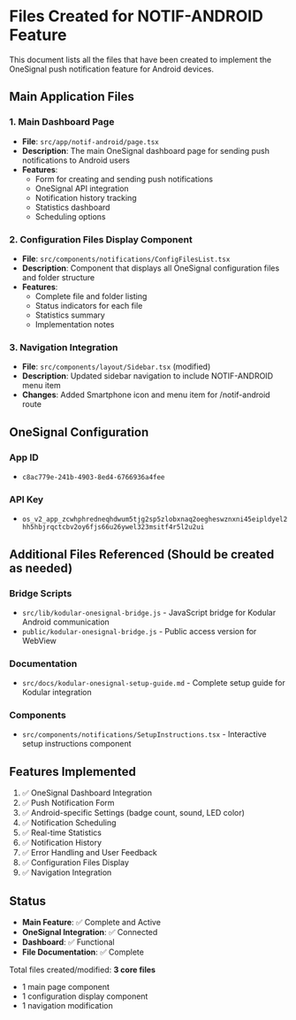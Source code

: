 # Files Created for NOTIF-ANDROID Feature

This document lists all the files that have been created to implement the OneSignal push notification feature for Android devices.

## Main Application Files

### 1. Main Dashboard Page
- **File**: `src/app/notif-android/page.tsx`
- **Description**: The main OneSignal dashboard page for sending push notifications to Android users
- **Features**:
  - Form for creating and sending push notifications
  - OneSignal API integration
  - Notification history tracking
  - Statistics dashboard
  - Scheduling options

### 2. Configuration Files Display Component
- **File**: `src/components/notifications/ConfigFilesList.tsx`
- **Description**: Component that displays all OneSignal configuration files and folder structure
- **Features**:
  - Complete file and folder listing
  - Status indicators for each file
  - Statistics summary
  - Implementation notes

### 3. Navigation Integration
- **File**: `src/components/layout/Sidebar.tsx` (modified)
- **Description**: Updated sidebar navigation to include NOTIF-ANDROID menu item
- **Changes**: Added Smartphone icon and menu item for /notif-android route

## OneSignal Configuration

### App ID
- `c8ac779e-241b-4903-8ed4-6766936a4fee`

### API Key
- `os_v2_app_zcwhphredneqhdwum5tjg2sp5zlobxnaq2oegheswznxni45eipldyel2hh5hbjrqctcbv2oy6fjs66u26ywel323msitf4r5l2u2ui`

## Additional Files Referenced (Should be created as needed)

### Bridge Scripts
- `src/lib/kodular-onesignal-bridge.js` - JavaScript bridge for Kodular Android communication
- `public/kodular-onesignal-bridge.js` - Public access version for WebView

### Documentation
- `src/docs/kodular-onesignal-setup-guide.md` - Complete setup guide for Kodular integration

### Components
- `src/components/notifications/SetupInstructions.tsx` - Interactive setup instructions component

## Features Implemented

1. ✅ OneSignal Dashboard Integration
2. ✅ Push Notification Form
3. ✅ Android-specific Settings (badge count, sound, LED color)
4. ✅ Notification Scheduling
5. ✅ Real-time Statistics
6. ✅ Notification History
7. ✅ Error Handling and User Feedback
8. ✅ Configuration Files Display
9. ✅ Navigation Integration

## Status
- **Main Feature**: ✅ Complete and Active
- **OneSignal Integration**: ✅ Connected
- **Dashboard**: ✅ Functional
- **File Documentation**: ✅ Complete

Total files created/modified: **3 core files**
- 1 main page component
- 1 configuration display component  
- 1 navigation modification